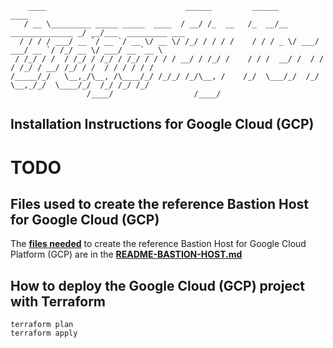 ```
    ____                               ______         ______                     ____                   
   / __ \_________ _____ _____  ____  / __/ /_  __   /_  __/__  ______________ _/ __/___  _________ ___ 
  / / / / ___/ __ `/ __ `/ __ \/ __ \/ /_/ / / / /    / / / _ \/ ___/ ___/ __ `/ /_/ __ \/ ___/ __ `__ \
 / /_/ / /  / /_/ / /_/ / /_/ / / / / __/ / /_/ /    / / /  __/ /  / /  / /_/ / __/ /_/ / /  / / / / / /
/_____/_/   \__,_/\__, /\____/_/ /_/_/ /_/\__, /    /_/  \___/_/  /_/   \__,_/_/  \____/_/  /_/ /_/ /_/ 
                 /____/                  /____/                                                         
```

## Installation Instructions for Google Cloud (GCP)

# TODO

## Files used to create the reference Bastion Host for Google Cloud (GCP)

The [**files needed**](./README-BASTION-HOST.md) to create the reference Bastion Host for Google Cloud Platform (GCP) are in the [**README-BASTION-HOST.md**](./README-BASTION-HOST.md)

## How to deploy the Google Cloud (GCP) project with Terraform

	terraform plan
	terraform apply
